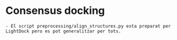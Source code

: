 # Consensus docking


	- El script preprocessing/align_structures.py esta preparat per LightDock pero es pot generalitzar per tots. 
